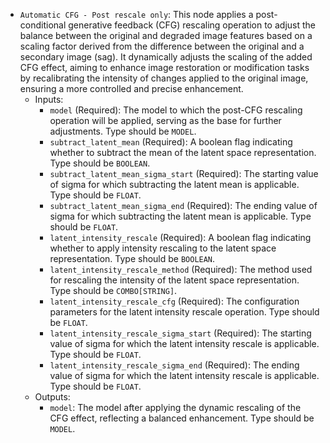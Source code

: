 - `Automatic CFG - Post rescale only`: This node applies a post-conditional generative feedback (CFG) rescaling operation to adjust the balance between the original and degraded image features based on a scaling factor derived from the difference between the original and a secondary image (sag). It dynamically adjusts the scaling of the added CFG effect, aiming to enhance image restoration or modification tasks by recalibrating the intensity of changes applied to the original image, ensuring a more controlled and precise enhancement.
    - Inputs:
        - `model` (Required): The model to which the post-CFG rescaling operation will be applied, serving as the base for further adjustments. Type should be `MODEL`.
        - `subtract_latent_mean` (Required): A boolean flag indicating whether to subtract the mean of the latent space representation. Type should be `BOOLEAN`.
        - `subtract_latent_mean_sigma_start` (Required): The starting value of sigma for which subtracting the latent mean is applicable. Type should be `FLOAT`.
        - `subtract_latent_mean_sigma_end` (Required): The ending value of sigma for which subtracting the latent mean is applicable. Type should be `FLOAT`.
        - `latent_intensity_rescale` (Required): A boolean flag indicating whether to apply intensity rescaling to the latent space representation. Type should be `BOOLEAN`.
        - `latent_intensity_rescale_method` (Required): The method used for rescaling the intensity of the latent space representation. Type should be `COMBO[STRING]`.
        - `latent_intensity_rescale_cfg` (Required): The configuration parameters for the latent intensity rescale operation. Type should be `FLOAT`.
        - `latent_intensity_rescale_sigma_start` (Required): The starting value of sigma for which the latent intensity rescale is applicable. Type should be `FLOAT`.
        - `latent_intensity_rescale_sigma_end` (Required): The ending value of sigma for which the latent intensity rescale is applicable. Type should be `FLOAT`.
    - Outputs:
        - `model`: The model after applying the dynamic rescaling of the CFG effect, reflecting a balanced enhancement. Type should be `MODEL`.
